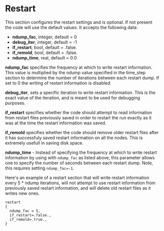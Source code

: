 # Restart

This section configures the restart settings and is optional. If not
present the code will use the default values. It accepts the following
data:

- **ndump_fac**, integer, default = 0
- **debug_iter**, integer, default = -1
- **if_restart**, bool, default = .false.
- **if_remold**, bool, default = .false.
- **ndump_time**, real, default = 0.0

**ndump_fac** specifies the frequency at which to write restart
information. This value is multiplied by the ndump value specified in
the time_step section to determine the number of iterations between each
restart dump. If set to 0 the writing of restart information is
disabled.

**debug_iter**, sets a specific iteration to write restart information.
This is the exact value of the iteration, and is meant to be used for
debugging purposes.

**if_restart** specifies whether the code should attempt to read
information from restart files previously saved in order to restart the
run exactly as it was at the time the restart information was saved.

**if_remold** specifies whether the code should remove older restart
files after it has successfuly saved restart information on all the
nodes. This is extremely usefull in saving disk space.

**ndump_time** - Instead of specifying the frequency at which to write restart information
by using with `ndump_fac` as listed above, this parameter allows one to specify 
the number of seconds between each restart dump. Note, this requires setting
`ndump_fac=-1`.

Here's an example of a restart section that will write restart
information every 5 \* ndump iterations, will not attempt to use restart
information from previously saved restart information, and will delete
old restart files as it writes new ones.

```text
restart
{
  ndump_fac = 5,
  if_restart=.false.,
  if_remold=.true.,
}
```
